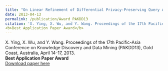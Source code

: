 ```yaml
---
title: "On Linear Refinement of Differential Privacy-Preserving Query Answering"
date: 2013-04-13
permalink: /publication/Award_PAKDD13
citation: 'X. Ying, X. Wu, and Y. Wang. Proceedings of the 17th Pacific-Asia Conference on Knowledge Discovery and Data Mining (PAKDD13), Gold Coast, Australia, April 14-17, 2013.' <br>
<b>Best Application Paper Award</b>
---
```


X. Ying, X. Wu, and Y. Wang. Proceedings of the 17th Pacific-Asia Conference on Knowledge Discovery and Data Mining (PAKDD13), Gold Coast, Australia, April 14-17, 2013. <br>
<b>Best Application Paper Award</b> <br>
[Download paper here](http://vwangyue.github.io/files/BigCom16.pdf)

